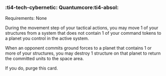 ### :ti4-tech-cybernetic: **Quantumcore**:ti4-absol:

Requirements: None

During the movement step of your tactical actions, you may move 1 of your structures from a system that does not contain 1 of your command tokens to a planet you control in the active system.

When an opponent commits ground forces to a planet that contains 1 or more of your structures, you may destroy 1 structure on that planet to return the committed units to the space area.

If you do, purge this card.
